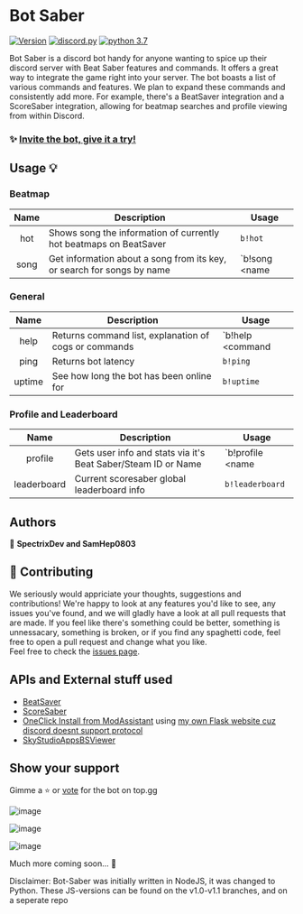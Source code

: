 # Bot Saber

[![Version](https://img.shields.io/badge/version-2.0-blue.svg?cacheSeconds=2592000)](https://img.shields.io/badge/version-2.0-blue.svg?cacheSeconds=2592000)
[![discord.py](https://img.shields.io/badge/discord-py-blue.svg)](https://github.com/Rapptz/discord.py/tree/rewrite)
[![python 3.7](https://img.shields.io/badge/python-3.7-orange.svg)](https://www.python.org/)

Bot Saber is a discord bot handy for anyone wanting to spice up their discord server with Beat Saber features and commands. It offers a great way to integrate the game right into your server. The bot boasts a list of various commands and features. We plan to expand these commands and consistently add more. For example, there's a BeatSaver integration and a ScoreSaber integration, allowing for beatmap searches and profile viewing from within Discord.

### ✨ [Invite the bot, give it a try!](https://discord.com/oauth2/authorize?client_id=753289892007510017&scope=bot&permissions=74837056)

## Usage 💡

### Beatmap
| **Name** | **Description** | **Usage** |
|:---:|---|---|
| hot | Shows song the information of currently hot beatmaps on BeatSaver | `b!hot`
| song | Get information about a song from its key, or search for songs by name | `b!song <name|key> <args>`

### General
| **Name** | **Description** | **Usage** |
|:---:|---|---|
| help | Returns command list, explanation of cogs or commands | `b!help <command|cog: optional>`
| ping | Returns bot latency | `b!ping `
| uptime | See how long the bot has been online for | `b!uptime`

### Profile and Leaderboard
| **Name** | **Description** | **Usage** |
|:---:|---|---|
| profile | Gets user info and stats via it's Beat Saber/Steam ID or Name | `b!profile <name|id> <args>`
| leaderboard | Current scoresaber global leaderboard info | `b!leaderboard`


## Authors

👤 **SpectrixDev and SamHep0803**


## 🤝 Contributing

We seriously would appriciate your thoughts, suggestions and contributions! We're happy to look at any features you'd like to see, any issues you've found, and we will gladly have a look at all pull requests that are made. If you feel like there's something could be better, something is unnessacary, something is broken, or if you find any spaghetti code, feel free to open a pull request and change what you like.<br /> Feel free to check the [issues page](https://github.com/SpectrixDev/bot-saber/issues). 

## APIs and External stuff used
- [BeatSaver](https://beatsaver.com)
- [ScoreSaber](https://scoresaber.com)
- [OneClick Install from ModAssistant](https://github.com/Assistant/ModAssistant) using [my own Flask website cuz discord doesnt support protocol](https://github.com/SpectrixOfficial/spectrix.pythonanywhere.com/)
- [SkyStudioAppsBSViewer](https://skystudioapps.com/bs-viewer/)

## Show your support

Gimme a ⭐️ or [vote](https://top.gg/bot/753289892007510017) for the bot on top.gg

![image](https://user-images.githubusercontent.com/29328207/112765031-9001a900-900b-11eb-9dd8-68c86a2a3bd6.png)


![image](https://user-images.githubusercontent.com/29328207/112765057-a3147900-900b-11eb-8594-220e73edb0e1.png)


![image](https://user-images.githubusercontent.com/29328207/112765098-e1119d00-900b-11eb-9811-f595368089a7.png)

Much more coming soon... 👀

Disclaimer: Bot-Saber was initially written in NodeJS, it was changed to Python. These JS-versions can be found on the v1.0-v1.1 branches, and on a seperate repo
